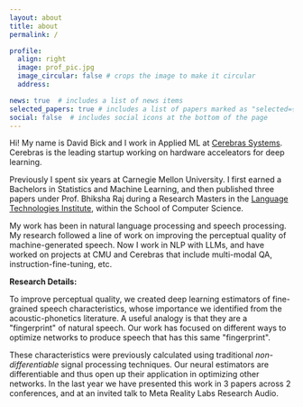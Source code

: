 ```yaml
---
layout: about
title: about
permalink: /

profile:
  align: right
  image: prof_pic.jpg
  image_circular: false # crops the image to make it circular
  address: 

news: true  # includes a list of news items
selected_papers: true # includes a list of papers marked as "selected={true}"
social: false  # includes social icons at the bottom of the page
---
```


Hi! My name is David Bick and I work in Applied ML at [Cerebras Systems](https://www.cerebras.net). Cerebras is the leading startup working on hardware acceleators for deep learning. 

Previously I spent six years at Carnegie Mellon University. I first earned a Bachelors in Statistics and Machine Learning, and then published three papers under Prof. Bhiksha Raj during a Research Masters in the [Language Technologies Institute](https://www.lti.cs.cmu.edu), within the School of Computer Science.  

My work has been in natural language processing and speech processing. My research followed a line of work on improving the perceptual quality of machine-generated speech. Now I work in NLP with LLMs, and have worked on projects at CMU and Cerebras that include multi-modal QA, instruction-fine-tuning, etc.  

**Research Details:**

To improve perceptual quality, we created deep learning estimators of fine-grained speech characteristics, whose importance we identified from the acoustic-phonetics literature. A useful analogy is that they are a "fingerprint" of natural speech. Our work has focused on different ways to optimize networks to produce speech that has this same "fingerprint". 

These characteristics were previously calculated using traditional _non-differentiable_ signal processing techniques. Our neural estimators are differentiable and thus open up their application in optimizing other networks. In the last year we have presented this work in 3 papers across 2 conferences, and at an invited talk to Meta Reality Labs Research Audio.

